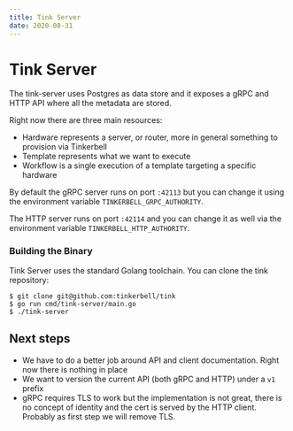 ```yaml
---
title: Tink Server
date: 2020-08-31
---
```


# Tink Server

The tink-server uses Postgres as data store and it exposes a gRPC and HTTP API where all the metadata are stored.

Right now there are three main resources:

* Hardware represents a server, or router, more in general something to provision via Tinkerbell
* Template represents what we want to execute
* Workflow is a single execution of a template targeting a specific hardware

By default the gRPC server runs on port `:42113` but you can change it using the
environment variable `TINKERBELL_GRPC_AUTHORITY`.

The HTTP server runs on port `:42114` and you can change it as well via the
environment variable `TINKERBELL_HTTP_AUTHORITY`.

### Building the Binary

Tink Server uses the standard Golang toolchain. You can clone the tink repository:

```
$ git clone git@github.com:tinkerbell/tink
$ go run cmd/tink-server/main.go
$ ./tink-server
```

## Next steps

* We have to do a better job around API and client documentation. Right now there is nothing in place
* We want to version the current API (both gRPC and HTTP) under a `v1` prefix
* gRPC requires TLS to work but the implementation is not great, there is no concept of identity and the cert is served by the HTTP client. Probably as first step we will remove TLS.
